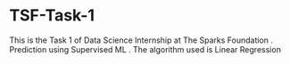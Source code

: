 # TSF-Task-1
This is the Task 1 of Data Science Internship at The Sparks Foundation . Prediction using Supervised ML . The algorithm used is Linear Regression
